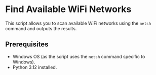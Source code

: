 # Find Available WiFi Networks

This script allows you to scan available WiFi networks using the `netsh` command and outputs the results.

## Prerequisites

- Windows OS (as the script uses the `netsh` command specific to Windows).
- Python 3.12 installed.
